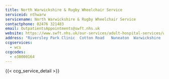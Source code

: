 ```yaml
---
title: North Warwickshire & Rugby Wheelchair Service
serviceid: nthwarw
servicename: North Warwickshire & Rugby Wheelchair Service
contactphone: 02476 321483
email: OutpatientsAppointments@swft.nhs.uk
website: https://www.swft.nhs.uk/our-services/adult-hospital-services/warwickshire-wheelchair-service
address: "Riversley Park Clinic  Cotton Road   Nuneaton  Warwickshire  CV11 5TY"
ccgservices:
  - wcs
ccgcodes:
  - e38000164
---
```


{{< ccg_service_detail >}}
